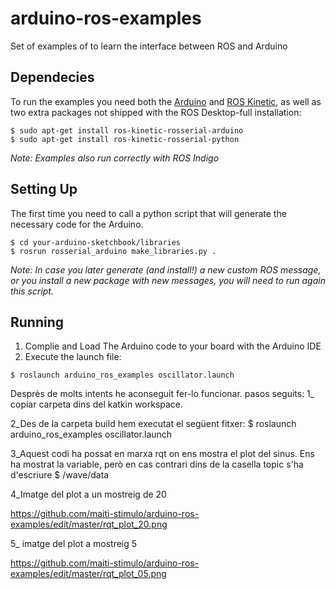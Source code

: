 # arduino-ros-examples
Set of examples of to learn the interface between ROS and Arduino

## Dependecies
To run the examples you need both the [Arduino](https://www.arduino.cc) and [ROS Kinetic](http://wiki.ros.org/kinetic/Installation/Ubuntu), as well as two extra packages not shipped with the ROS Desktop-full installation:
```shell 
$ sudo apt-get install ros-kinetic-rosserial-arduino
$ sudo apt-get install ros-kinetic-rosserial-python
```
*Note: Examples also run correctly with ROS Indigo*

## Setting Up
The first time you need to call a python script that will generate the necessary code for the Arduino. 
```shell 
$ cd your-arduino-sketchbook/libraries
$ rosrun rosserial_arduino make_libraries.py .
```

*Note: In case you later generate (and install!) a new custom ROS message, or you install a new package with new messages, you will need to run again this script.*

## Running
1. Complie and Load The Arduino code to your board with the Arduino IDE
2. Execute the launch file: 
```shell 
$ roslaunch arduino_ros_examples oscillator.launch
```
Desprès de molts intents he aconseguit fer-lo funcionar.
pasos seguits:
  1_ copiar carpeta dins del katkin workspace.
  
  2_Des de la carpeta build hem executat el següent fitxer:
	$ roslaunch arduino_ros_examples oscillator.launch
  
  3_Aquest codi ha possat en marxa rqt on ens mostra el plot del sinus.
  Ens ha mostrat la variable, però en cas contrari dins de la casella topic s'ha d'escriure 
	$ /wave/data
	
  4_Imatge del plot a un mostreig de 20
  
  https://github.com/maiti-stimulo/arduino-ros-examples/edit/master/rqt_plot_20.png
  
  5_ imatge del plot a mostreig 5
  
  https://github.com/maiti-stimulo/arduino-ros-examples/edit/master/rqt_plot_05.png
